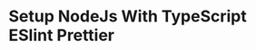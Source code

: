 # Setup NodeJs With TypeScript ESlint Prettier
[Setup dự án Node.js với TypeScript ESLint Prettier]: https://duthanhduoc.com/blog/setup-du-an-nodejs-typescript
